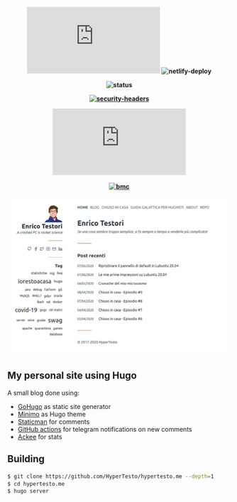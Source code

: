 <h4 align="center">

![last-commit](https://img.shields.io/github/last-commit/hypertesto/hypertesto.me)
![netlify-deploy](https://img.shields.io/netlify/25cdd3fd-ba3e-425f-bc9e-ced23c58524d)

![status](https://img.shields.io/website?down_color=red&down_message=offline&up_color=green&up_message=online&url=https%3A%2F%2Fwww.hypertesto.me)

[![security-headers](https://img.shields.io/security-headers?url=https%3A%2F%2Fwww.hypertesto.me)](https://securityheaders.com/?q=https%3A%2F%2Fwww.hypertesto.me)

[![grade-score](https://img.shields.io/mozilla-observatory/grade-score/www.hypertesto.me?publish)](https://observatory.mozilla.org/analyze/www.hypertesto.me)

[![bmc](https://img.shields.io/badge/buy%20me%20a%20coffee-donate-yellow.svg)](https://www.buymeacoffee.com/hypertesto)

</h4>

![Homepage](/static/home_screenshot.png)

## My personal site using Hugo

A small blog done using:

* [GoHugo](https://gohugo.io/) as static site generator
* [Minimo](https://github.com/MunifTanjim/minimo) as Hugo theme
* [Staticman](https://staticman.net/) for comments
* [GitHub actions](https://github.com/features/actions) for telegram notifications on new comments
* [Ackee](https://github.com/electerious/Ackee) for stats


## Building

```bash
$ git clone https://github.com/HyperTesto/hypertesto.me --depth=1
$ cd hypertesto.me
$ hugo server
```
